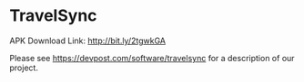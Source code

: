 # TravelSync

APK Download Link: http://bit.ly/2tgwkGA

Please see https://devpost.com/software/travelsync for a description of our project.
